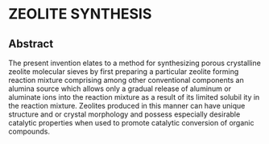 # ZEOLITE SYNTHESIS

## Abstract
The present invention elates to a method for synthesizing porous crystalline zeolite molecular sieves by first preparing a particular zeolite forming reaction mixture comprising among other conventional components an alumina source which allows only a gradual release of aluminum or aluminate ions into the reaction mixture as a result of its limited solubil ity in the reaction mixture. Zeolites produced in this manner can have unique structure and or crystal morphology and possess especially desirable catalytic properties when used to promote catalytic conversion of organic compounds.
